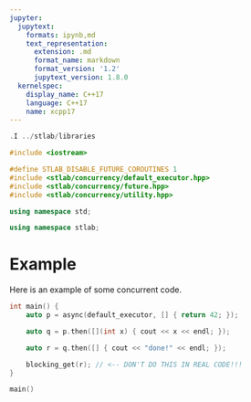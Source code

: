 ```yaml
---
jupyter:
  jupytext:
    formats: ipynb,md
    text_representation:
      extension: .md
      format_name: markdown
      format_version: '1.2'
      jupytext_version: 1.8.0
  kernelspec:
    display_name: C++17
    language: C++17
    name: xcpp17
---
```


```c++ slideshow={"slide_type": "skip"} tags=["active-ipynb"]
.I ../stlab/libraries
```

```c++ slideshow={"slide_type": "skip"}
#include <iostream>

#define STLAB_DISABLE_FUTURE_COROUTINES 1
#include <stlab/concurrency/default_executor.hpp>
#include <stlab/concurrency/future.hpp>
#include <stlab/concurrency/utility.hpp>
```

```c++ slideshow={"slide_type": "skip"}
using namespace std;
```

```c++ slideshow={"slide_type": "skip"}
using namespace stlab;
```

# Example
Here is an example of some concurrent code.


```c++ slideshow={"slide_type": "slide"}
int main() {
    auto p = async(default_executor, [] { return 42; });

    auto q = p.then([](int x) { cout << x << endl; });

    auto r = q.then([] { cout << "done!" << endl; });

    blocking_get(r); // <-- DON'T DO THIS IN REAL CODE!!!
}
```

```c++ tags=["active-ipynb"]
main()
```
